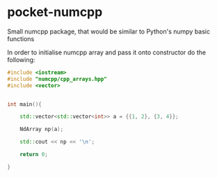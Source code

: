 # pocket-numcpp
Small numcpp package, that would be similar to Python's numpy basic functions

In order to initialise numcpp array and pass it onto constructor do the following:

```cpp
#include <iostream>
#include "numcpp/cpp_arrays.hpp"
#include <vector>


int main(){

    std::vector<std::vector<int>> a = {{1, 2}, {3, 4}};

    NdArray np(a);

    std::cout << np << '\n';

    return 0;

}
```
